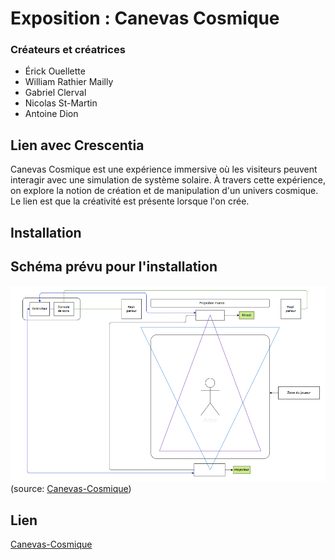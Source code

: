 # Exposition : Canevas Cosmique
### Créateurs et créatrices
- Érick Ouellette
- William Rathier Mailly
- Gabriel Clerval
- Nicolas St-Martin
- Antoine Dion

## Lien avec Crescentia
Canevas Cosmique est une expérience immersive où les visiteurs peuvent interagir avec une simulation de système solaire. À travers cette expérience, on explore la notion de création et de manipulation d'un univers cosmique. Le lien est que la créativité est présente lorsque l'on crée.

## Installation

## Schéma prévu pour l'installation
![Schema](./media/kigo_plantation.png)
(source: [Canevas-Cosmique](https://tim-montmorency.com/2024/projets/Canevas-Cosmique/docs/web/preproduction.html))

## Lien 
[Canevas-Cosmique](https://tim-montmorency.com/2024/projets/Canevas-Cosmique/docs/web/index.html)


